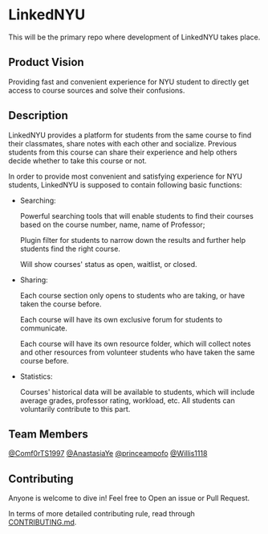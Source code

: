 # LinkedNYU

This will be the primary repo where development of LinkedNYU takes place. 

## Product Vision

Providing fast and convenient experience for NYU student to directly get access to course sources and solve their confusions.

## Description

LinkedNYU provides a platform for students from the same course to find their classmates, share notes with each other and socialize. Previous students from this course can share their experience and help others decide whether to take this course or not. 

In order to provide most convenient and satisfying experience for NYU students, LinkedNYU is supposed to contain following basic functions:

- Searching: 

	Powerful searching tools that will enable students to find their courses based on the course number, name, name of Professor;

	Plugin filter for students to narrow down the results and further help students find the right course.

	Will show courses' status as open, waitlist, or closed.
- Sharing:

	Each course section only opens to students who are taking, or have taken the course before. 

	Each course will have its own exclusive forum for students to communicate. 

	Each course will have its own resource folder, which will collect notes and other resources from volunteer students who have taken the same course before.

- Statistics:

	Courses' historical data will be available to students, which will include average grades, professor rating, workload, etc. All students can voluntarily contribute to this part. 

## Team Members

[@Comf0rTS1997]( https://github.com/Comf0rTS1997) [@AnastasiaYe](https://github.com/AnastasiaYe) [@princeampofo](https://github.com/princeampofo)
[@Willis1118](https://github.com/Willis1118)


## Contributing

Anyone is welcome to dive in! Feel free to Open an issue or Pull Request. 

In terms of more detailed contributing rule, read through 
[CONTRIBUTING.md](https://github.com/software-students-fall2021/project-setup-linkednyu/blob/master/CONTRIBUTING.md).


